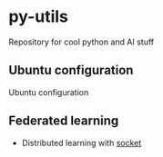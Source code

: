 # py-utils
Repository for cool python and AI stuff

## Ubuntu configuration 
Ubuntu configuration

## Federated learning

- Distributed learning with [socket](https://github.com/riccardoscheda/py-utils/tree/main/federated-learning/socket)


